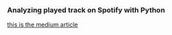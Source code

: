 ### Analyzing played track on Spotify with Python
[this is the medium article](https://medium.com/@joseliasjd9/analyzing-played-track-on-spotify-with-python-50c6969be1f6)
